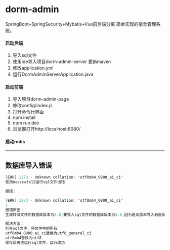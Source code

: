 # dorm-admin

SpringBoot+SpringSecurity+Mybatis+Vue前后端分离 简单实现的宿舍管理系统。


#### 启动后端

1.  导入sql文件
2.  使用ide导入项目dorm-admin-server 更新maven
3.  修改application.yml
4.  运行DormAdminServerApplication.java

####  启动前端

1.  导入项目dorm-admin-page
2.  修改config/index.js
3.  打开命令行界面
4.  npm install
5.  npm run dev
6.  浏览器打开http://localhost:8080/

#### 启动redis

---

## 数据库导入错误

```java
[ERR] 1273 - Unknown collation: 'utf8mb4_0900_ai_ci'
使用navicate12运行sql文件出错

报错：

[ERR] 1273 - Unknown collation: 'utf8mb4_0900_ai_ci'
1
报错原因：
生成转储文件的数据库版本为8.0,要导入sql文件的数据库版本为5.6,因为是高版本导入到低版本，引起1273错误

解决方法：
打开sql文件，将文件中的所有
utf8mb4_0900_ai_ci替换为utf8_general_ci
utf8mb4替换为utf8
保存后再次运行sql文件，运行成功
```


